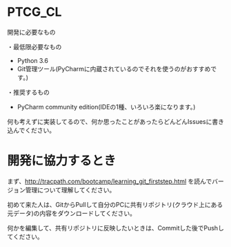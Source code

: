 # PTCG_CL
開発に必要なもの

・最低限必要なもの
- Python 3.6
- Git管理ツール(PyCharmに内蔵されているのでそれを使うのがおすすめです。)

・推奨するもの
- PyCharm community edition(IDEの1種、いろいろ楽になります。)

何も考えずに実装してるので、何か思ったことがあったらどんどんIssuesに書き込んでください。

# 開発に協力するとき
まず、http://tracpath.com/bootcamp/learning_git_firststep.html を読んでバージョン管理について理解してください。

初めて来た人は、GitからPullして自分のPCに共有リポジトリ(クラウド上にある元データ)の内容をダウンロードしてください。

何かを編集して、共有リポジトリに反映したいときは、Commitした後でPushしてください。
